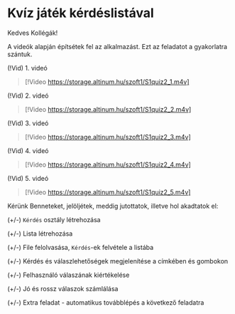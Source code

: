 # Kvíz játék kérdéslistával

Kedves Kollégák!

A videók alapján építsétek fel az alkalmazást. Ezt az feladatot a gyakorlatra szántuk. 


(!Vid) 1. videó
> [!Video https://storage.altinum.hu/szoft1/S1quiz2_1.m4v]

(!Vid) 2. videó
> [!Video https://storage.altinum.hu/szoft1/S1quiz2_2.m4v]

(!Vid) 3. videó
> [!Video https://storage.altinum.hu/szoft1/S1quiz2_3.m4v]

(!Vid) 4. videó
> [!Video https://storage.altinum.hu/szoft1/S1quiz2_4.m4v]

(!Vid) 5. videó
> [!Video https://storage.altinum.hu/szoft1/S1quiz2_5.m4v]

Kérünk Benneteket, jelöljétek, meddig jutottatok, illetve hol akadtatok el:

(+/-) `Kérdés` osztály létrehozása

(+/-) Lista létrehozása

(+/-) File felolvasása, `Kérdés`-ek felvétele a listába

(+/-) Kérdés és válaszlehetőségek megjelenítése a címkében és gombokon

(+/-) Felhasználó válaszának kiértékelése

(+/-) Jó és rossz válaszok számlálása

(+/-) Extra feladat - automatikus továbblépés a következő feladatra
